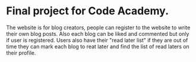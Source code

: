 # Final project for Code Academy.

The website is for blog creators, people can register to the website to write their own blog posts.
Also each blog can be liked and commented but only if user is registered.
Users also have their "read later list" if they are out of time they can mark each blog to reat later and find
the list of read laters on their profile.
